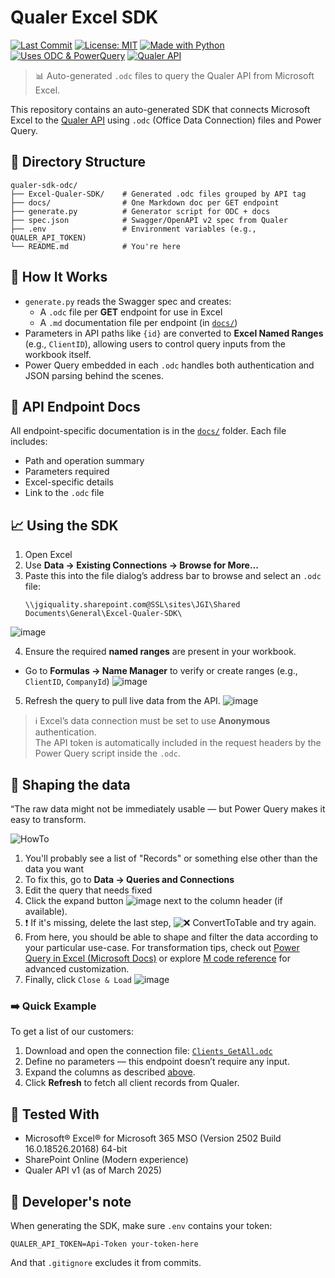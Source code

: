 # Qualer Excel SDK

[![Last Commit](https://img.shields.io/github/last-commit/Johnson-Gage-Inspection-Inc/qualer-sdk-odc)](https://github.com/Johnson-Gage-Inspection-Inc/qualer-sdk-odc/commits/main)
[![License: MIT](https://img.shields.io/badge/license-MIT-blue.svg)](LICENSE)
[![Made with Python](https://img.shields.io/badge/Made%20with-Python-3776AB?logo=python&logoColor=white)](https://www.python.org/)
[![Uses ODC & PowerQuery](https://img.shields.io/badge/Excel-.odc%20%2B%20PowerQuery-brightgreen)](#)
[![Qualer API](https://img.shields.io/badge/Qualer%20API-v1-orange)](https://jgiquality.qualer.com/swagger/ui/index)

> 📊 Auto-generated `.odc` files to query the Qualer API from Microsoft Excel.

This repository contains an auto-generated SDK that connects Microsoft Excel to the [Qualer API](https://jgiquality.qualer.com) using `.odc` (Office Data Connection) files and Power Query.

## 📂 Directory Structure

```
qualer-sdk-odc/
├── Excel-Qualer-SDK/    # Generated .odc files grouped by API tag
├── docs/                # One Markdown doc per GET endpoint
├── generate.py          # Generator script for ODC + docs
├── spec.json            # Swagger/OpenAPI v2 spec from Qualer
├── .env                 # Environment variables (e.g., QUALER_API_TOKEN)
└── README.md            # You're here
```

## 🔧 How It Works

- `generate.py` reads the Swagger spec and creates:
  - A `.odc` file per **GET** endpoint for use in Excel
  - A `.md` documentation file per endpoint (in [`docs/`](./docs/README.md))
- Parameters in API paths like `{id}` are converted to **Excel Named Ranges** (e.g., `ClientID`), allowing users to control query inputs from the workbook itself.
- Power Query embedded in each `.odc` handles both authentication and JSON parsing behind the scenes.

## 📑 API Endpoint Docs

All endpoint-specific documentation is in the [`docs/`](./docs/README.md) folder. Each file includes:
- Path and operation summary
- Parameters required
- Excel-specific details
- Link to the `.odc` file

## 📈 Using the SDK

1. Open Excel
2. Use **Data → Existing Connections → Browse for More...**
3. Paste this into the file dialog’s address bar to browse and select an  `.odc` file:
   ```
   \\jgiquality.sharepoint.com@SSL\sites\JGI\Shared Documents\General\Excel-Qualer-SDK\
   ```
![image](https://github.com/user-attachments/assets/e536b959-8e1d-4fa3-a34e-058a9baf2f8f)

4. Ensure the required **named ranges** are present in your workbook.
  - Go to **Formulas → Name Manager** to verify or create ranges (e.g., `ClientID`, `CompanyId`)
    ![image](https://github.com/user-attachments/assets/b0ae65a3-eac9-4e63-a6f3-3eff3e0f3813)
5. Refresh the query to pull live data from the API.
  ![image](https://github.com/user-attachments/assets/ee83bb7a-b0de-4a65-8b80-7188930fac71)

> ℹ️ Excel’s data connection must be set to use **Anonymous** authentication.  
> The API token is automatically included in the request headers by the Power Query script inside the `.odc`.

## 🔄 Shaping the data

“The raw data might not be immediately usable — but Power Query makes it easy to transform.

![HowTo](https://github.com/user-attachments/assets/64bdc174-0a84-4439-8610-969b7161cb7e)

1. You'll probably see a list of "Records" or something else other than the data you want
2. To fix this, go to **Data → Queries and Connections**
3. Edit the query that needs fixed
4. Click the expand button ![image](https://github.com/user-attachments/assets/265f49b9-9679-425d-a1c8-02d387a67871) next to the column header (if available).
5. ❗ If it's missing, delete the last step, ![❌ ConvertToTable](https://github.com/user-attachments/assets/14282043-48e2-4ded-96bc-56c30c189180) and try again.
6. From here, you should be able to shape and filter the data according to your particular use-case. For transformation tips, check out [Power Query in Excel (Microsoft Docs)](https://learn.microsoft.com/en-us/power-query/) or explore [M code reference](https://learn.microsoft.com/powerquery-m/) for advanced customization.
7. Finally, click `Close & Load` ![image](https://github.com/user-attachments/assets/0c06bad1-b6ac-424b-ac10-0a49125898e6)


### ➡️ Quick Example

To get a list of our customers:

1. Download and open the connection file: [`Clients_GetAll.odc`](https://github.com/Johnson-Gage-Inspection-Inc/qualer-sdk-odc/blob/main/Excel-Qualer-SDK/Clients/Clients_GetAll.odc)
2. Define no parameters — this endpoint doesn’t require any input.
3. Expand the columns as described [above](#-shaping-the-data).
4. Click **Refresh** to fetch all client records from Qualer.

## 🧪 Tested With

- Microsoft® Excel® for Microsoft 365 MSO (Version 2502 Build 16.0.18526.20168) 64-bit 
- SharePoint Online (Modern experience)
- Qualer API v1 (as of March 2025)

## 🔐 Developer's note

When generating the SDK, make sure `.env` contains your token:
```
QUALER_API_TOKEN=Api-Token your-token-here
```
And that `.gitignore` excludes it from commits.
